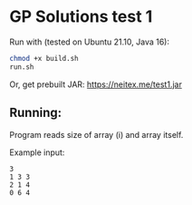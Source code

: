 # GP Solutions test 1
Run with (tested on Ubuntu 21.10, Java 16):
```bash
chmod +x build.sh
run.sh
```
Or, get prebuilt JAR: https://neitex.me/test1.jar

## Running:
Program reads size of array (i) and array itself.

Example input:
```
3
1 3 3
2 1 4
0 6 4
```
